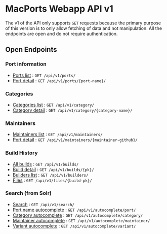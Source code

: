 # MacPorts Webapp API v1

The v1 of the API only supports `GET` requests because the primary purpose of this version is to only allow fetching of
data and not manipulation. All the endpoints are open and do not require authentication.

## Open Endpoints

### Port information
* [Ports list](#) : `GET /api/v1/ports/`
* [Port detail](#) : `GET /api/v1/ports/{port-name}/`

### Categories
* [Categories list](#) : `GET /api/v1/category/`
* [Category detail](#) : `GET /api/v1/category/{category-name}/`

### Maintainers
* [Maintainers list](#) : `GET /api/v1/maintainers/`
* [Port detail](#) : `GET /api/v1/maintainers/{maintainer-github}/`

### Build History
* [All builds](#) : `GET /api/v1/builds/`
* [Build detail](#) : `GET /api/v1/builds/{pk}/`
* [Builders list](#) : `GET /api/v1/builders/`
* [Files](#) : `GET /api/v1/files/{build-pk}/`

### Search (from Solr)
* [Search](#) : `GET /api/v1/search/`
* [Port name autocomplete](#) : `GET /api/v1/autocomplete/port/`
* [Category autocomplete](#) : `GET /api/v1/autocomplete/category/`
* [Maintainer autocomplete](#) : `GET /api/v1/autocomplete/maintainer/`
* [Variant autocomplete](#) : `GET /api/v1/autocomplete/variant/`
